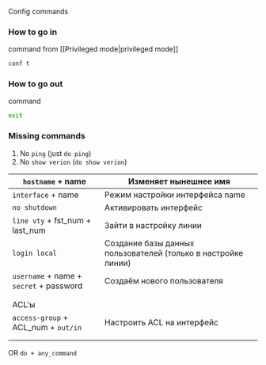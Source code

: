 Config commands

### How to go in
command from [[Privileged mode|privileged mode]] 
```bash
conf t
```

### How to go out
command 
```bash
exit
```

### Missing commands
1) No ```ping``` (just ```do ping```)
2) No ```show verion``` (```do show verion```)

| ```hostname``` + name                   | Изменяет нынешнее имя                                         |
| --------------------------------------- | ------------------------------------------------------------- |
| ```interface``` + name                  | Режим настройки интерфейса name                               |
| `no shutdown`                           | Активировать интерфейс                                        |
| `line vty` + fst_num + last_num         | Зайти в настройку линии                                       |
| `login local`                           | Создание базы данных пользователей (только в настройке линии) |
| `username` + name + `secret` + password | Создаём нового пользователя                                   |
|                                         |                                                               |
|                                         |                                                               |
| ACL'ы                                   |                                                               |
| `access-group` + ACL_num + `out/in`     | Настроить ACL на интерфейс                                    |
|                                         |                                                               |
|                                         |                                                               |
OR ```do + any_command```